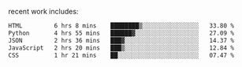 
<!--<img width="1415" height="100" alt="blu" src="https://github.com/rdsilva01/rdsilva01/assets/101207588/deb060e5-d035-4f09-b511-e3f50605b207">-->

<!-- \> Enthusiastic about developing and building solutions <br>
\> Computer Science and Engineering @ UBI -->

<!-- <a href="https://www.rodrigosilva.live/">personal website</a> 🏁 -->

<!-- ![](https://komarev.com/ghpvc/?username=rdsilva01) -->

recent work includes:
<!--START_SECTION:waka-->

```txt
HTML         6 hrs 8 mins    ████████▒░░░░░░░░░░░░░░░░   33.80 %
Python       4 hrs 55 mins   ██████▓░░░░░░░░░░░░░░░░░░   27.09 %
JSON         2 hrs 36 mins   ███▓░░░░░░░░░░░░░░░░░░░░░   14.37 %
JavaScript   2 hrs 20 mins   ███▒░░░░░░░░░░░░░░░░░░░░░   12.84 %
CSS          1 hr 21 mins    ██░░░░░░░░░░░░░░░░░░░░░░░   07.47 %
```

<!--END_SECTION:waka-->

